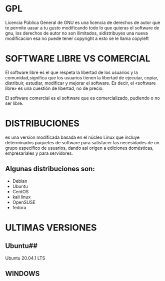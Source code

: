 # GPL #
Licencia Pública General de GNU es una licencia de derechos de autor que te permite uasar a tu gusto modificando todo lo que quieras el software de gnu, los derechos de autor no son ilimitados, sidistribuyes una nueva modificacion esa no puede tener copyright a esto se le llama copyleft
# SOFTWARE LIBRE VS COMERCIAL #
El software libre es el que respeta la libertad de los usuarios y la comunidad,significa que los usuarios tienen la libertad de ejecutar, copiar, distribuir, estudiar, modificar y mejorar el software. Es decir, el «software libre» es una cuestión de libertad, no de precio.

El software comercial es el software que es comercializado, pudiendo o no ser libre.
# DISTRIBUCIONES #
 es una version modificada basada en el núcleo Linux que incluye determinados paquetes de software para satisfacer las necesidades de un grupo específico de usuarios, dando así origen a ediciones domésticas, empresariales y para servidores. 
## Algunas distribuciones son: ##
* Debian
* Ubuntu
* CentOS
* kali linux
* OpenSUSE
* fedora
# ULTIMAS VERSIONES #
## Ubuntu##
Ubuntu 20.04.1 LTS
## WINDOWS ##
